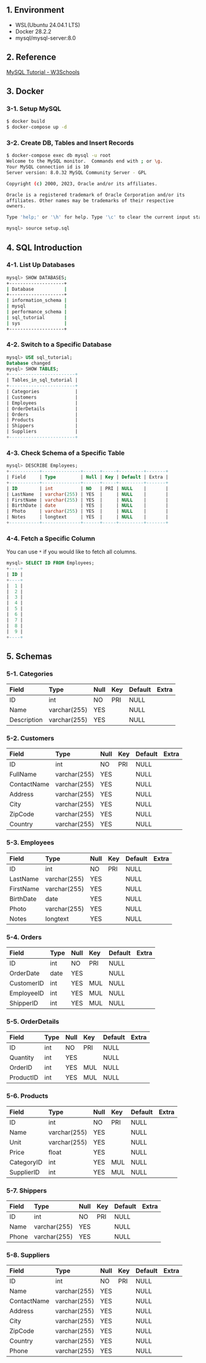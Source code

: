 ## 1. Environment

- WSL(Ubuntu 24.04.1 LTS)
- Docker 28.2.2
- mysql/mysql-server:8.0

## 2. Reference

[MySQL Tutorial - W3Schools](https://www.w3schools.com/mysql/default.asp)

## 3. Docker

### 3-1. Setup MySQL

```bash
$ docker build
$ docker-compose up -d
```

### 3-2. Create DB, Tables and Insert Records

```bash
$ docker-compose exec db mysql -u root
Welcome to the MySQL monitor.  Commands end with ; or \g.
Your MySQL connection id is 10
Server version: 8.0.32 MySQL Community Server - GPL

Copyright (c) 2000, 2023, Oracle and/or its affiliates.

Oracle is a registered trademark of Oracle Corporation and/or its
affiliates. Other names may be trademarks of their respective
owners.

Type 'help;' or '\h' for help. Type '\c' to clear the current input statement.

mysql> source setup.sql
```

## 4. SQL Introduction

### 4-1. List Up Databases

```bash
mysql> SHOW DATABASES;
+--------------------+
| Database           |
+--------------------+
| information_schema |
| mysql              |
| performance_schema |
| sql_tutorial       |
| sys                |
+--------------------+
```

### 4-2. Switch to a Specific Database

```sql
mysql> USE sql_tutorial;
Database changed
mysql> SHOW TABLES;
+------------------------+
| Tables_in_sql_tutorial |
+------------------------+
| Categories             |
| Customers              |
| Employees              |
| OrderDetails           |
| Orders                 |
| Products               |
| Shippers               |
| Suppliers              |
+------------------------+
```

### 4-3. Check Schema of a Specific Table

```sql
mysql> DESCRIBE Employees;
+-----------+--------------+------+-----+---------+-------+
| Field     | Type         | Null | Key | Default | Extra |
+-----------+--------------+------+-----+---------+-------+
| ID        | int          | NO   | PRI | NULL    |       |
| LastName  | varchar(255) | YES  |     | NULL    |       |
| FirstName | varchar(255) | YES  |     | NULL    |       |
| BirthDate | date         | YES  |     | NULL    |       |
| Photo     | varchar(255) | YES  |     | NULL    |       |
| Notes     | longtext     | YES  |     | NULL    |       |
+-----------+--------------+------+-----+---------+-------+
```

### 4-4. Fetch a Specific Column

You can use `*` if you would like to fetch all columns.

```sql
mysql> SELECT ID FROM Employees;
+----+
| ID |
+----+
|  1 |
|  2 |
|  3 |
|  4 |
|  5 |
|  6 |
|  7 |
|  8 |
|  9 |
+----+
```

## 5. Schemas

### 5-1. Categories

|Field       |Type         |Null |Key |Default |Extra |
|:-----------|:------------|:----|:---|:-------|:-----|
|ID          |int          |NO   |PRI |NULL    |      |
|Name        |varchar(255) |YES  |    |NULL    |      |
|Description |varchar(255) |YES  |    |NULL    |      |

### 5-2. Customers

|Field       |Type         |Null |Key |Default |Extra |
|:-----------|:------------|:----|:---|:-------|:-----|
|ID          |int          |NO   |PRI |NULL    |      |
|FullName    |varchar(255) |YES  |    |NULL    |      |
|ContactName |varchar(255) |YES  |    |NULL    |      |
|Address     |varchar(255) |YES  |    |NULL    |      |
|City        |varchar(255) |YES  |    |NULL    |      |
|ZipCode     |varchar(255) |YES  |    |NULL    |      |
|Country     |varchar(255) |YES  |    |NULL    |      |

### 5-3. Employees

|Field     |Type         |Null |Key |Default |Extra |
|:---------|:------------|:----|:---|:-------|:-----|
|ID        |int          |NO   |PRI |NULL    |      |
|LastName  |varchar(255) |YES  |    |NULL    |      |
|FirstName |varchar(255) |YES  |    |NULL    |      |
|BirthDate |date         |YES  |    |NULL    |      |
|Photo     |varchar(255) |YES  |    |NULL    |      |
|Notes     |longtext     |YES  |    |NULL    |      |

### 5-4. Orders

|Field      |Type |Null |Key |Default |Extra |
|:----------|:----|:----|:---|:-------|:-----|
|ID         |int  |NO   |PRI |NULL    |      |
|OrderDate  |date |YES  |    |NULL    |      |
|CustomerID |int  |YES  |MUL |NULL    |      |
|EmployeeID |int  |YES  |MUL |NULL    |      |
|ShipperID  |int  |YES  |MUL |NULL    |      |

### 5-5. OrderDetails

|Field     |Type |Null |Key |Default |Extra |
|:---------|:----|:----|:---|:-------|:-----|
|ID        |int  |NO   |PRI |NULL    |      |
|Quantity  |int  |YES  |    |NULL    |      |
|OrderID   |int  |YES  |MUL |NULL    |      |
|ProductID |int  |YES  |MUL |NULL    |      |

### 5-6. Products

|Field      |Type         |Null |Key |Default |Extra |
|:----------|:------------|:----|:---|:-------|:-----|
|ID         |int          |NO   |PRI |NULL    |      |
|Name       |varchar(255) |YES  |    |NULL    |      |
|Unit       |varchar(255) |YES  |    |NULL    |      |
|Price      |float        |YES  |    |NULL    |      |
|CategoryID |int          |YES  |MUL |NULL    |      |
|SupplierID |int          |YES  |MUL |NULL    |      |

### 5-7. Shippers

|Field |Type         |Null |Key |Default |Extra |
|:-----|:------------|:----|:---|:-------|:-----|
|ID    |int          |NO   |PRI |NULL    |      |
|Name  |varchar(255) |YES  |    |NULL    |      |
|Phone |varchar(255) |YES  |    |NULL    |      |

### 5-8. Suppliers

|Field       |Type         |Null |Key |Default |Extra |
|:-----------|:------------|:----|:---|:-------|:-----|
|ID          |int          |NO   |PRI |NULL    |      |
|Name        |varchar(255) |YES  |    |NULL    |      |
|ContactName |varchar(255) |YES  |    |NULL    |      |
|Address     |varchar(255) |YES  |    |NULL    |      |
|City        |varchar(255) |YES  |    |NULL    |      |
|ZipCode     |varchar(255) |YES  |    |NULL    |      |
|Country     |varchar(255) |YES  |    |NULL    |      |
|Phone       |varchar(255) |YES  |    |NULL    |      |
